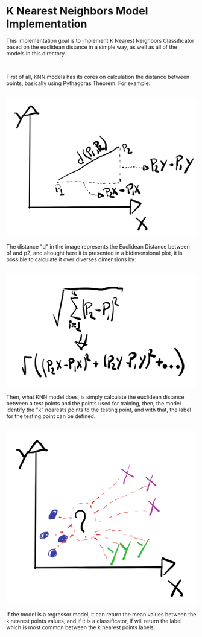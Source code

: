 # K Nearest Neighbors Model Implementation

This implementation goal is to implement K Nearest Neighbors Classificator based on the euclidean distance in a simple way, as well as all of the models in this directory.

<br>

First of all, KNN models has its cores on calculation the distance between points, basically using Pythagoras Theorem. For example:

<br>

<img src="knn_images/distance_plot.png">

<br>

The distance "d" in the image represents the Euclidean Distance between p1 and p2, and altought here it is presented in a bidimensional plot, it is possible to calculate it over diverses dimensions by:

<br>

<img src="knn_images/equation.png">

<br>

Then, what KNN model does, is simply calculate the euclidean distance between a test points and the points used for training, then, the model identify the "k" nearests points to the testing point, and with that, the label for the testing point can be defined.

<br>

<img src="knn_images/comparation.png">

<br>

If the model is a regressor model, it can return the mean values between the k nearest points values, and if it is a classificator, if will return the label which is most common between the k nearest points labels.